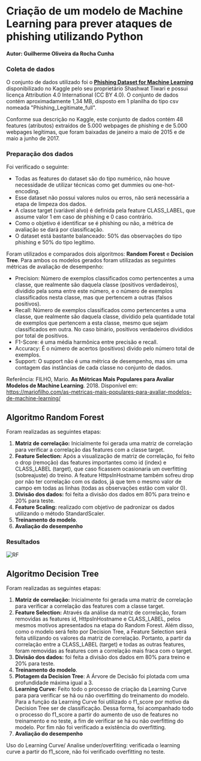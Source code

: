 # Criação de um modelo de Machine Learning para prever ataques de phishing utilizando Python
#### Autor: Guilherme Oliveira da Rocha Cunha

### Coleta de dados
O conjunto de dados utilizado foi o [**Phishing Dataset for Machine Learning**](https://www.kaggle.com/datasets/shashwatwork/phishing-dataset-for-machine-learning) disponibilizado no Kaggle pelo seu proprietário Shashwat Tiwari e possui licença Attribution 4.0 International (CC BY 4.0). O conjunto de dados contém aproximadamente 1,34 MB, disposto em 1 planilha do tipo csv nomeada "Phishing_Legitimate_full".

Conforme sua descrição no Kaggle, este conjunto de dados contém 48 features (atributos) extraídos de 5.000 webpages de phishing e de 5.000 webpages legítimas, que foram baixadas de janeiro a maio de 2015 e de maio a junho de 2017.

### Preparação dos dados
Foi verificado o seguinte: 
- Todas as features do dataset são do tipo numérico, não houve necessidade de utilizar técnicas como get dummies ou one-hot-encoding.
- Esse dataset não possui valores nulos ou erros, não será necessária a etapa de limpeza dos dados.
- A classe target (variável alvo) é definida pela feature CLASS_LABEL, que assume valor 1 em caso de phishing e 0 caso contrário.
- Como o objetivo é identificar se é phishing ou não, a métrica de avaliação se dará por classificação.
- O dataset está bastante balanceado: 50% das observações do tipo phishing e 50% do tipo legítimo.

Foram utilizados e comparados dois algoritmos: **Random Forest** e **Decision Tree**. Para ambos os modelos gerados foram utilizadas as seguintes métricas de avaliação de desempenho:
- Precision: Número de exemplos classificados como pertencentes a uma classe, que realmente são daquela classe (positivos verdadeiros), dividido pela soma entre este número, e o número de exemplos classificados nesta classe, mas que pertencem a outras (falsos positivos).
- Recall: Número de exemplos classificados como pertencentes a uma classe, que realmente são daquela classe, dividido pela quantidade total de exemplos que pertencem a esta classe, mesmo que sejam classificados em outra. No caso binário, positivos verdadeiros divididos por total de positivos.
- F1-Score: é uma média harmônica entre precisão e recall.
- Accuracy: É o número de acertos (positivos) divido pelo número total de exemplos.
- Support: O support não é uma métrica de desempenho, mas sim uma contagem das instâncias de cada classe no conjunto de dados.

Referência: FILHO, Mario. **As Métricas Mais Populares para Avaliar Modelos de Machine Learning**. 2018. Disponível em: https://mariofilho.com/as-metricas-mais-populares-para-avaliar-modelos-de-machine-learning/

## Algoritmo Random Forest
Foram realizadas as seguintes etapas:
1. **Matriz de correlação:** Inicialmente foi gerada uma matriz de correlação para verificar a correlação das features com a classe target.
2. **Feature Selection:** Após a visualização de matriz de correlação, foi feito o drop (remoção) das features importantes como id (index) e CLASS_LABEL (target), que caso ficassem ocasionaria um overfitting (sobreajuste) do treino. A feature HttpsInHostname também sofreu drop por não ter correlação com os dados, já que tem o mesmo valor de campo em todas as linhas (todas as observações estão com valor 0).
3. **Divisão dos dados:** foi feita a divisão dos dados em 80% para treino e 20% para teste.
4. **Feature Scaling:** realizado com objetivo de padronizar os dados utilizando o método StandardScaler.
5. **Treinamento do modelo**.
6. **Avaliação do desempenho** 
### Resultados
![RF](https://github.com/Gui-lherme-Oliv/PhishingPrediction_ML/assets/123426025/8abfbf47-d49b-4d50-a67e-16b70a35eebf)

## Algoritmo Decision Tree
Foram realizadas as seguintes etapas:
1. **Matriz de correlação:** Inicialmente foi gerada uma matriz de correlação para verificar a correlação das features com a classe target.
2. **Feature Selection:** Através da análise da matriz de correlação, foram removidas as features id, HttpsInHostname e CLASS_LABEL, pelos mesmos motivos apresentados na etapa do Random Forest. Além disso, como o modelo será feito por Decision Tree, a Feature Selection será feita utilizando os valores da matriz de correlação. Portanto, a partir da correlação entre a CLASS_LABEL (target) e todas as outras features, foram removidas as features com a correlação mais fraca com o target.
3. **Divisão dos dados:** foi feita a divisão dos dados em 80% para treino e 20% para teste.
4. **Treinamento do modelo**.
5. **Plotagem da Decision Tree**: A Árvore de Decisão foi plotada com uma profundidade máxima igual a 3.
6. **Learning Curve:** Feito todo o processo de criação da Learning Curve para para verificar se há ou não overfitting do treinamento do modelo. Para a função da Learning Curve foi utilizado o f1_score por motivo da Decision Tree ser de classificação. Dessa forma, foi acompanhado todo o processo do f1_score a partir do aumento de uso de features no treinamento e no teste, a fim de verificar se há ou não overfitting do modelo. Por fim não foi verificado a existência do overfitting.
7. **Avaliação do desempenho**







Uso do Learning Curve/ Analise under/overfiting: verificada o learning curve a partir do f1_score, não foi verificado overfitting no teste.
